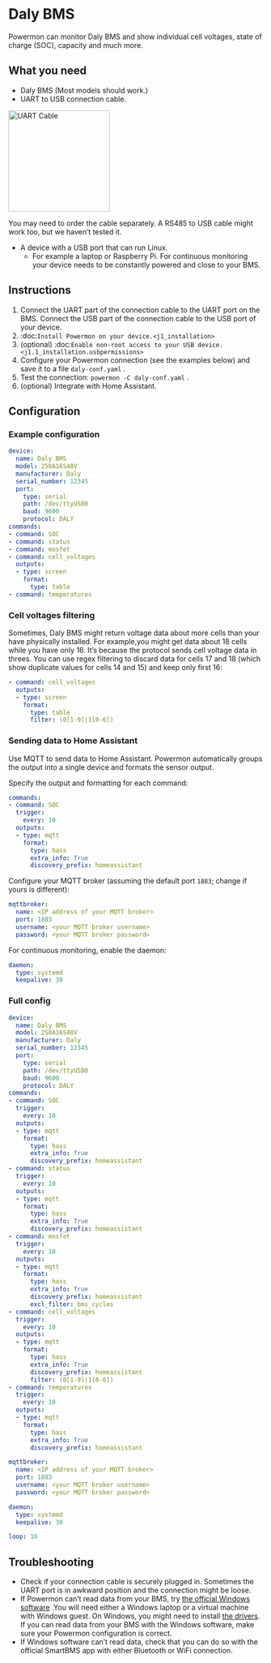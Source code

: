 # Daly BMS

Powermon can monitor Daly BMS and show individual cell voltages, state
of charge (SOC), capacity and much more.

## What you need

*  Daly BMS (Most models should work.)
*  UART to USB connection cable. 

<img src="../../images/daly-bms-uart-usb.jpg" alt="UART Cable" width="200"/>

You may need to order the cable separately. A RS485 to USB cable might work too, but we haven’t tested it.

*  A device with a USB port that can run Linux.
    * For example a laptop or Raspberry Pi. For continuous monitoring your device needs to be constantly powered and close to your BMS.

## Instructions

1. Connect the UART part of the connection cable to the UART port on the
   BMS. Connect the USB part of the connection cable to the USB port of
   your device.
2. :doc:`Install Powermon on your device.<j1_installation>`
3. (optional) :doc:`Enable non-root access to your USB device.<j1.1_installation.usbpermissions>`
4. Configure your Powermon connection (see the examples below) and save
   it to a file ``daly-conf.yaml`` .
5. Test the connection: ``powermon -C daly-conf.yaml`` .
6. (optional) Integrate with Home Assistant.


## Configuration

### Example configuration

``` yaml
device:
  name: Daly BMS
  model: 250A16S48V
  manufacturer: Daly
  serial_number: 12345
  port:
    type: serial
    path: /dev/ttyUSB0
    baud: 9600
    protocol: DALY
commands:
- command: SOC
- command: status
- command: mosfet
- command: cell_voltages
  outputs:
  - type: screen
    format: 
      type: table
- command: temperatures
```

### Cell voltages filtering

Sometimes, Daly BMS might return voltage data about more cells than your
have physically installed. For example,you might get data about 18 cells
while you have only 16. It’s because the protocol sends cell
voltage data in threes. You can use regex filtering to discard data for
cells 17 and 18 (which show duplicate values for cells 14 and 15) and
keep only first 16:

``` yaml
- command: cell_voltages
  outputs:
  - type: screen
    format: 
      type: table
      filter: (0[1-9]|1[0-6])
```

### Sending data to Home Assistant

Use MQTT to send data to Home Assistant. Powermon automatically groups
the output into a single device and formats the sensor output.

Specify the output and formatting for each command:
``` yaml
commands:
- command: SOC
  trigger:
    every: 10
  outputs:
  - type: mqtt
    format:
      type: hass
      extra_info: True
      discovery_prefix: homeassistant
```

Configure your MQTT broker (assuming the default port `1883`; change if yours is different):
``` yaml
mqttbroker:
  name: <IP address of your MQTT broker>
  port: 1883
  username: <your MQTT broker username>
  password: <your MQTT broker password>
```

For continuous monitoring, enable the daemon:
``` yaml
daemon:
  type: systemd
  keepalive: 30
```

### Full config

``` yaml
device:
  name: Daly BMS
  model: 250A16S48V
  manufacturer: Daly
  serial_number: 12345
  port:
    type: serial
    path: /dev/ttyUSB0
    baud: 9600
    protocol: DALY
commands:
- command: SOC
  trigger:
    every: 10
  outputs:
  - type: mqtt
    format:
      type: hass
      extra_info: True
      discovery_prefix: homeassistant
- command: status
  trigger:
    every: 10
  outputs:
  - type: mqtt
    format:
      type: hass
      extra_info: True
      discovery_prefix: homeassistant
- command: mosfet
  trigger:
    every: 10
  outputs:
  - type: mqtt
    format:
      type: hass
      extra_info: True
      discovery_prefix: homeassistant
      excl_filter: bms_cycles
- command: cell_voltages
  trigger:
    every: 10
  outputs:
  - type: mqtt
    format: 
      type: hass
      extra_info: True
      discovery_prefix: homeassistant
      filter: (0[1-9]|1[0-6])
- command: temperatures
  trigger:
    every: 10
  outputs:
  - type: mqtt
    format:
      type: hass
      extra_info: True
      discovery_prefix: homeassistant

mqttbroker:
  name: <IP address of your MQTT broker>
  port: 1883
  username: <your MQTT broker username>
  password: <your MQTT broker password>

daemon:
  type: systemd
  keepalive: 30

loop: 10
```

## Troubleshooting
*  Check if your connection cable is securely plugged in. Sometimes the UART port is in awkward position and the connection might be loose.
*  If Powermon can’t read data from your BMS, try [the official Windows software](https://www.dalybms.com/download-pc-software/) .You will need either a Windows laptop or a virtual machine with Windows guest. On Windows, you might need to install [the drivers](https://www.dalybms.com/download-pc-software/>). If you can read data from your BMS with the Windows software, make sure your Powermon configuration is correct.
*  If Windows software can’t read data, check that you can do so with the official SmartBMS app with either Bluetooth or WiFi connection.
